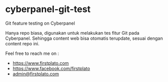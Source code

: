 # cyberpanel-git-test
Git feature testing on Cyberpanel

Hanya repo biasa, digunakan untuk melakukan tes fitur Git pada Cyberpanel. Sehingga content web bisa otomatis terupdate, sesuai dengan content repo ini.

Feel free to reach me on :
- https://www.firstplato.com
- https://www.facebook.com/firstplato
- admin@firstplato.com
